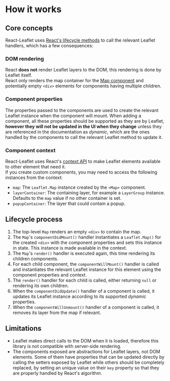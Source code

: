 # How it works

## Core concepts

React-Leaflet uses [React's lifecycle methods](https://facebook.github.io/react/docs/component-specs.html#lifecycle-methods) to call the relevant Leaflet handlers, which has a few consequences:

### DOM rendering

React **does not** render Leaflet layers to the DOM, this rendering is done by Leaflet itself.  
React only renders the map container for the [Map component](Components.md#map) and potentially empty `<div>` elements for components having multiple children.

### Component properties

The properties passed to the components are used to create the relevant Leaflet instance when the component will mount. When adding a component, all these properties should be supported as they are by Leaflet, **however they will not be updated in the UI when they change** unless they are referenced in the documentation as *dynamic*, which are the ones handled by the components to call the relevant Leaflet method to update it.

### Component context

React-Leaflet uses React's [context API](https://facebook.github.io/react/docs/context.html) to make Leaflet elements available to other element that need it.  
If you create custom components, you may need to access the following instances from the context:

- `map`: The `Leaflet.Map` instance created by the `<Map>` component.
- `layerContainer`: The containing layer, for example a `LayerGroup` instance. Defaults to the `map` value if no other container is set.
- `popupContainer`: The layer that could contain a popup.

## Lifecycle process

1. The top-level `Map` renders an empty `<div>` to contain the map.
1. The `Map`'s `componentDidMount()` handler instantiates a `Leaflet.Map()` for the created `<div>` with the component properties and sets this instance in state. This instance is made available in the context.
1. The `Map`'s `render()` handler is executed again, this time rendering its children components.
1. For each child component, the `componentWillMount()` handler is called and instantiates the relevant Leaflet instance for this element using the component properties and context.
1. The `render()` handler for each child is called, either returning `null` or rendering its own children.
1. When the `componentDidUpdate()` handler of a component is called, it updates its Leaflet instance according to its supported *dynamic* properties.
1. When the `componentWillUnmount()` handler of a component is called, it removes its layer from the map if relevant.

## Limitations

- Leaflet makes direct calls to the DOM when it is loaded, therefore this library is not compatible with server-side rendering.
- The components exposed are abstractions for Leaflet layers, not DOM elements. Some of them have properties that can be updated directly by calling the setters exposed by Leaflet while others should be completely replaced, by setting an unique value on their `key` property so that they are properly handled by React's algorithm.
